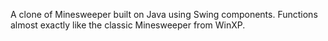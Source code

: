 A clone of Minesweeper built on Java using Swing components. Functions almost exactly like the classic Minesweeper from WinXP.
